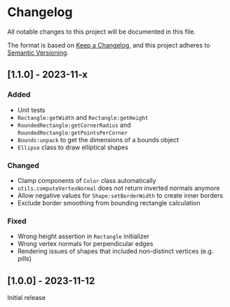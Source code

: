 # Changelog
All notable changes to this project will be documented in this file.

The format is based on [Keep a Changelog](https://keepachangelog.com/en/1.1.0/), and this project adheres to [Semantic Versioning](https://semver.org/spec/v2.0.0.html).

## [1.1.0] - 2023-11-x

### Added

- Unit tests
- `Rectangle:getWidth` and `Rectangle:getHeight`
- `RoundedRectangle:getCornerRadius` and `RoundedRectangle:getPointsPerCorner`
- `Bounds:unpack` to get the dimensions of a bounds object
- `Ellipse` class to draw elliptical shapes

### Changed

- Clamp components of `Color` class automatically
- `utils.computeVertexNormal` does not return inverted normals anymore
- Allow negative values for `Shape:setBorderWidth` to create inner borders
- Exclude border smoothing from bounding rectangle calculation

### Fixed

- Wrong height assertion in `Rectangle` initializer
- Wrong vertex normals for perpendicular edges
- Rendering issues of shapes that included non-distinct vertices (e.g. pills)

## [1.0.0] - 2023-11-12

Initial release
